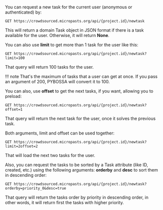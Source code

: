 You can request a new task for the current user (anonymous or
authenticated) by:

    GET https://crowdsourced.micropasts.org/api/{project.id}/newtask

This will return a domain Task object in JSON format if there is a task available for the user. Otherwise, it will return **None**.

You can also use **limit** to get more than 1 task for the user like
this:

    GET https://crowdsourced.micropasts.org/api/{project.id}/newtask?limit=100

That query will return 100 tasks for the user.

!!! note
    That's the maximum of tasks that a user can get at once. If you pass an argument of 200, PYBOSSA will convert it to 100.

You can also, use **offset** to get the next tasks, if you want,
allowing you to preload:

    GET https://crowdsourced.micropasts.org/api/{project.id}/newtask?offset=1

That query will return the next task for the user, once it solves the
previous task.

Both arguments, limit and offset can be used together:

    GET https://crowdsourced.micropasts.org/api/{project.id}/newtask?limit=2offset=2

That will load the next two tasks for the user.

Also, you can request the tasks to be sorted by a Task attribute (like
ID, created, etc.) using the following arguments: **orderby** and
**desc** to sort them in descending order:

    GET https://crowdsourced.micropasts.org/api/{project.id}/newtask?orderby=priority_0&desc=true

That query will return the tasks order by priority in descending order, in other words, it will return first the tasks with higher priority.


